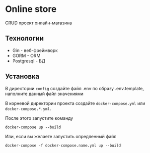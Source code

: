 # Online store

CRUD проект онлайн-магазина

## Технологии

* Gin - веб-фреймворк
* GORM - ORM
* Postgresql - БД

## Установка

В директории `config` создайте файл .env по образу .env.template,
наполните данный файл значениями

В корневой директории проекта создайте `docker-compose.yml` или `docker-compose.*.yml`.

После этого запустите команду

```shell
docker-compose up --build
```

Или, если вы желаете запустить опредленный файл

```shell
docker-compose -f docker-compose.name.yml up --build
```
